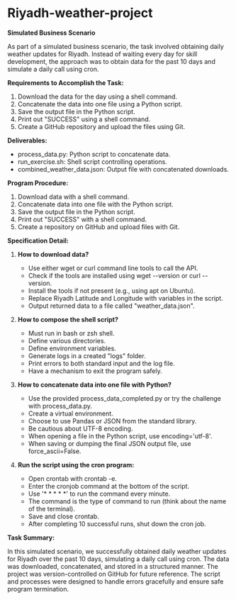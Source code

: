 # Riyadh-weather-project

**Simulated Business Scenario**

As part of a simulated business scenario, the task involved obtaining daily weather updates for Riyadh. Instead of waiting every day for skill development, the approach was to obtain data for the past 10 days and simulate a daily call using cron.

**Requirements to Accomplish the Task:**

1. Download the data for the day using a shell command.
2. Concatenate the data into one file using a Python script.
3. Save the output file in the Python script.
4. Print out "SUCCESS" using a shell command.
5. Create a GitHub repository and upload the files using Git.

**Deliverables:**

- process_data.py: Python script to concatenate data.
- run_exercise.sh: Shell script controlling operations.
- combined_weather_data.json: Output file with concatenated downloads.

**Program Procedure:**

1. Download data with a shell command.
2. Concatenate data into one file with the Python script.
3. Save the output file in the Python script.
4. Print out "SUCCESS" with a shell command.
5. Create a repository on GitHub and upload files with Git.

**Specification Detail:**

1. **How to download data?**
    - Use either wget or curl command line tools to call the API.
    - Check if the tools are installed using wget --version or curl --version.
    - Install the tools if not present (e.g., using apt on Ubuntu).
    - Replace Riyadh Latitude and Longitude with variables in the script.
    - Output returned data to a file called "weather_data.json".

2. **How to compose the shell script?**
    - Must run in bash or zsh shell.
    - Define various directories.
    - Define environment variables.
    - Generate logs in a created "logs" folder.
    - Print errors to both standard input and the log file.
    - Have a mechanism to exit the program safely.

3. **How to concatenate data into one file with Python?**
    - Use the provided process_data_completed.py or try the challenge with process_data.py.
    - Create a virtual environment.
    - Choose to use Pandas or JSON from the standard library.
    - Be cautious about UTF-8 encoding.
    - When opening a file in the Python script, use encoding='utf-8'.
    - When saving or dumping the final JSON output file, use force_ascii=False.

4. **Run the script using the cron program:**
    - Open crontab with crontab -e.
    - Enter the cronjob command at the bottom of the script.
    - Use '* * * * *' to run the command every minute.
    - The command is the type of command to run (think about the name of the terminal).
    - Save and close crontab.
    - After completing 10 successful runs, shut down the cron job.

**Task Summary:**

In this simulated scenario, we successfully obtained daily weather updates for Riyadh over the past 10 days, simulating a daily call using cron. The data was downloaded, concatenated, and stored in a structured manner. The project was version-controlled on GitHub for future reference. The script and processes were designed to handle errors gracefully and ensure safe program termination.
